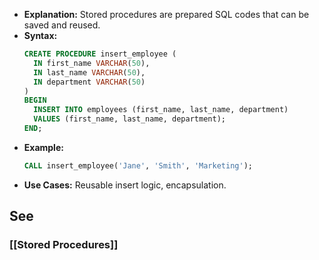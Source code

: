 - **Explanation:** Stored procedures are prepared SQL codes that can be saved and reused.
- **Syntax:**
  ```sql
  CREATE PROCEDURE insert_employee (
    IN first_name VARCHAR(50),
    IN last_name VARCHAR(50),
    IN department VARCHAR(50)
  )
  BEGIN
    INSERT INTO employees (first_name, last_name, department)
    VALUES (first_name, last_name, department);
  END;
  ```
- **Example:**
  ```sql
  CALL insert_employee('Jane', 'Smith', 'Marketing');
  ```
- **Use Cases:** Reusable insert logic, encapsulation.
## See

### [[Stored Procedures]]